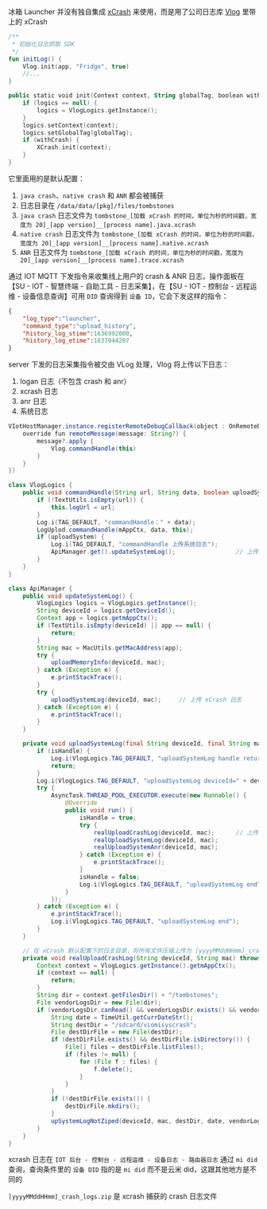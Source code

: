 冰箱 Launcher 并没有独自集成 [xCrash](https://github.com/iqiyi/xCrash) 来使用，而是用了公司日志库 [Vlog](https://gitlab.viomi.com.cn/app/Android/Libs/viomi_log_lib) 里带上的 xCrash

```kotlin
/**
 * 初始化日志抓取 SDK
 */
fun initLog() {
    Vlog.init(app, "Fridge", true)
    //...
}

public static void init(Context context, String globalTag, boolean withCrash) {
    if (logics == null) {
        logics = VlogLogics.getInstance();
    }
    logics.setContext(context);
    logics.setGlobalTag(globalTag);
    if (withCrash) {
        XCrash.init(context);
    }
}
```

它里面用的是默认配置：
1. `java crash`、`native crash` 和 `ANR` 都会被捕获
2. 日志目录在 `/data/data/[pkg]/files/tombstones`
3. `java crash` 日志文件为 `tombstone_[加载 xCrash 的时间，单位为秒的时间戳，宽度为 20]_[app version]__[process name].java.xcrash`
4. `native crash` 日志文件为 `tombstone_[加载 xCrash 的时间，单位为秒的时间戳，宽度为 20]_[app version]__[process name].native.xcrash`
5. `ANR` 日志文件为 `tombstone_[加载 xCrash 的时间，单位为秒的时间戳，宽度为 20]_[app version]__[process name].trace.xcrash`

通过 IOT MQTT 下发指令来收集线上用户的 crash & ANR 日志，操作面板在【SU - IOT - 智慧终端 - 自助工具 - 日志采集】，在【SU - IOT - 控制台 - 远程运维 - 设备信息查询】可用 `DID` 查询得到 `设备 ID`，它会下发这样的指令：

```json
{
    "log_type":"launcher",
    "command_type":"upload_history",
    "history_log_stime":1636992000,
    "history_log_etime":1637044207
}
```

server 下发的日志采集指令被交由 VLog 处理，Vlog 将上传以下日志：
1. logan 日志（不包含 crash 和 anr）
2. xcrash 日志
3. anr 日志
4. 系统日志

```java
VIotHostManager.instance.registerRemoteDebugCallback(object : OnRemoteDebugListener {
    override fun remoteMessage(message: String?) {
        message?.apply {
            Vlog.commandHandle(this)
        }
    }
})

class VlogLogics {
    public void commandHandle(String url, String data, boolean uploadSystem) {
        if (!TextUtils.isEmpty(url)) {
            this.logUrl = url;
        }
        Log.i(TAG_DEFAULT, "commandHandle：" + data);
        LogUplod.commandHandle(mAppCtx, data, this);            
        if (uploadSystem) {
            Log.i(TAG_DEFAULT, "commandHandle 上传系统日志");
            ApiManager.get().updateSystemLog();                 // 上传 xcrash 日志
        }
    }    
}

class ApiManager {
    public void updateSystemLog() {
        VlogLogics logics = VlogLogics.getInstance();
        String deviceId = logics.getDeviceId();
        Context app = logics.getmAppCtx();
        if (TextUtils.isEmpty(deviceId) || app == null) {
            return;
        }
        String mac = MacUtils.getMacAddress(app);
        try {
            uploadMemoryInfo(deviceId, mac);
        } catch (Exception e) {
            e.printStackTrace();
        }
        try {
            uploadSystemLog(deviceId, mac);     // 上传 xCrash 日志
        } catch (Exception e) {
            e.printStackTrace();
        }
    }    

    private void uploadSystemLog(final String deviceId, final String mac) {
        if (isHandle) {
            Log.i(VlogLogics.TAG_DEFAULT, "uploadSystemLog handle return");
            return;
        }
        Log.i(VlogLogics.TAG_DEFAULT, "uploadSystemLog deviceId=" + deviceId + " mac=" + mac);
        try {
            AsyncTask.THREAD_POOL_EXECUTOR.execute(new Runnable() {
                @Override
                public void run() {
                    isHandle = true;
                    try {
                        realUploadCrashLog(deviceId, mac);      // 上传 xCrash 日志
                        realUploadSystemLog(deviceId, mac);
                        realUploadSystemAnr(deviceId, mac);
                    } catch (Exception e) {
                        e.printStackTrace();
                    }
                    isHandle = false;
                    Log.i(VlogLogics.TAG_DEFAULT, "uploadSystemLog end");
                }
            });
        } catch (Exception e) {
            e.printStackTrace();
            Log.i(VlogLogics.TAG_DEFAULT, "uploadSystemLog end");
        }
    }   

    // 在 xCrash 默认配置下的日志目录，将所有文件压缩上传为 [yyyyMMddHHmm]_crash_logs.zip
    private void realUploadCrashLog(String deviceId, String mac) throws IOException {
        Context context = VlogLogics.getInstance().getmAppCtx();
        if (context == null) {
            return;
        }
        String dir = context.getFilesDir() + "/tombstones";
        File vendorLogsDir = new File(dir);
        if (vendorLogsDir.canRead() && vendorLogsDir.exists() && vendorLogsDir.isDirectory()) {
            String date = TimeUtil.getCurrDateStr();
            String destDir = "/sdcard/viomisyscrash";
            File destDirFile = new File(destDir);
            if (destDirFile.exists() && destDirFile.isDirectory()) {
                File[] files = destDirFile.listFiles();
                if (files != null) {
                    for (File f : files) {
                        f.delete();
                    }
                }
            }
            if (!destDirFile.exists()) {
                destDirFile.mkdirs();
            }
            upSystemLogNotZiped(deviceId, mac, destDir, date, vendorLogsDir, "crash");
        }
    }     
}
```

xcrash 日志在 `IOT 后台 - 控制台 - 远程运维 - 设备日志 - 路由器日志` 通过 `mi did` 查询，查询条件里的 `设备 DID` 指的是 `mi did` 而不是云米 did，这跟其他地方是不同的

`[yyyyMMddHHmm]_crash_logs.zip` 是 xcrash 捕获的 crash 日志文件